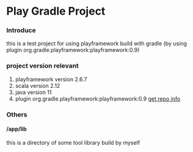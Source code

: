 # Play Gradle Project
### Introduce
this is a test project for using playframework build with gradle (by using plugin org.gradle.playframework:playframework:0.9)
### project version relevant
1. playframework version 2.6.7
2. scala version 2.12
3. java version 11
4. plugin org.gradle.playframework:playframework:0.9 [get repo info](https://gradle.github.io/playframework/)
### Others
#### /app/lib
this is a directory of some tool library build by myself
